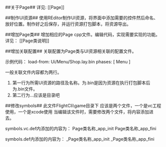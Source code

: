 ##关于Page##
详见: [[Page]]

##制作UI资源##
使用REditor制作UI资源，将界面中添加需要的控件然后命名、放好位置。制作好之后保存，并运行资源打包脚本，将资源导出。

##增加Page类##
增加相应的Page cpp文件。编辑代码，实现需要实现的功能。
详见： [[Page类说明]]

##增加关联配置##
关联配置为Page类与UI资源相关联的配置文件。

示例代码：
	load-from: Ui/Menu/Shop.lay.bin
	phases: [ Menu ]

一般关联文件内容都为两行。
1. 第一行为所需UI资源的路径及名称。为.bin是因为资源在执行打包脚本后为.bin文件。
2. 第二行为...应该是目录吧

##修改symbols##
此文件FlightCli\game目录下
应该是两个文件，一个是vc工程使用，一个是xcode使用
当编辑该文件时，需要修改两个文件，将内容添加进去。

symbols.vc.def内添加的内容为：
	Page类名称_app_init
	Page类名称_app_fini

symbols.def内添加的内容为：
	_Page类名称_app_init
	_Page类名称_app_fini